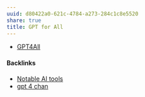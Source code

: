```yaml
---
uuid: d80422a0-621c-4784-a273-284c1c8e5520
share: true
title: GPT for All
---
```

* [GPT4All](https://gpt4all.io/index.html)

#### Backlinks

* [Notable AI tools](/1f16e3ec-47c6-4f57-97a6-4ab3bbec3237)
* [gpt 4 chan](/92deaad8-4443-42fc-9110-142e3d2f126b)
